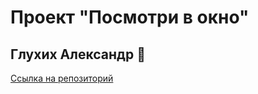 # Проект "Посмотри в окно"
## Глухих Александр 🐑
[Ссылка на репозиторий](https://github.com/Whimsy-rat-trap/posmotri_v_okno)